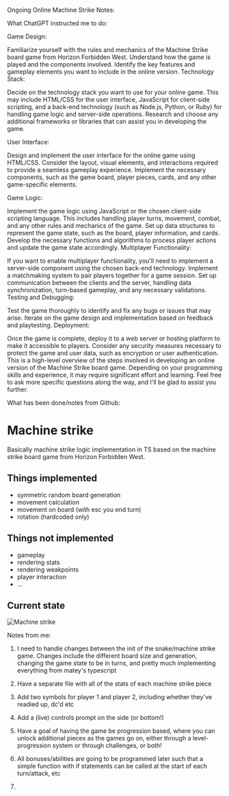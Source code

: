 Ongoing Online Machine Strike Notes:

What ChatGPT instructed me to do:

Game Design:

Familiarize yourself with the rules and mechanics of the Machine Strike board game from Horizon Forbidden West. Understand how the game is played and the components involved.
Identify the key features and gameplay elements you want to include in the online version.
Technology Stack:

Decide on the technology stack you want to use for your online game. This may include HTML/CSS for the user interface, JavaScript for client-side scripting, and a back-end technology (such as Node.js, Python, or Ruby) for handling game logic and server-side operations.
Research and choose any additional frameworks or libraries that can assist you in developing the game.

User Interface:

Design and implement the user interface for the online game using HTML/CSS. Consider the layout, visual elements, and interactions required to provide a seamless gameplay experience.
Implement the necessary components, such as the game board, player pieces, cards, and any other game-specific elements.

Game Logic:

Implement the game logic using JavaScript or the chosen client-side scripting language. This includes handling player turns, movement, combat, and any other rules and mechanics of the game.
Set up data structures to represent the game state, such as the board, player information, and cards.
Develop the necessary functions and algorithms to process player actions and update the game state accordingly.
Multiplayer Functionality:

If you want to enable multiplayer functionality, you'll need to implement a server-side component using the chosen back-end technology.
Implement a matchmaking system to pair players together for a game session.
Set up communication between the clients and the server, handling data synchronization, turn-based gameplay, and any necessary validations.
Testing and Debugging:

Test the game thoroughly to identify and fix any bugs or issues that may arise.
Iterate on the game design and implementation based on feedback and playtesting.
Deployment:

Once the game is complete, deploy it to a web server or hosting platform to make it accessible to players.
Consider any security measures necessary to protect the game and user data, such as encryption or user authentication.
This is a high-level overview of the steps involved in developing an online version of the Machine Strike board game. Depending on your programming skills and experience, it may require significant effort and learning. Feel free to ask more specific questions along the way, and I'll be glad to assist you further.

What has been done/notes from Github:

# Machine strike

Basically machine strike logic implementation in TS based on the machine strike board game from Horizon Forbidden West.

## Things implemented
- symmetric random board generation
- movement calculation
- movement on board (with esc you end turn)
- rotation (hardcoded only)

## Things not implemented
- gameplay
- rendering stats
- rendering weakpoints
- player interaction
- ...

## Current state

![Machine strike](./demo.png)


Notes from me:

1. I need to handle changes between the init of the snake/machine strike game. Changes include the different board size and generation, changing the game state to be in turns, and pretty much implementing everything from matey's typescript

2. Have a separate file with all of the stats of each machine strike piece

3. Add two symbols for player 1 and player 2, including whether they've readied up, dc'd etc

4. Add a (live) controls prompt on the side (or bottom!)

5. Have a goal of having the game be progression based, where you can unlock additional pieces as the games go on, either through a level-progression system or through challenges, or both!

6. All bonuses/abilities are going to be programmed later such that a simple function with if statements can be called at the start of each turn/attack, etc

7. 





